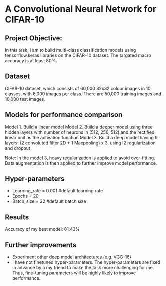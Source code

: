 # A Convolutional Neural Network for CIFAR-10

## Project Objective:

In this task, I am to build multi-class classification models using tensorflow.keras libraries on the CIFAR-10 dataset. The targated macro accuracy is at least 80%.

## Dataset

CIFAR-10 dataset, which consists of 60,000 32x32 colour images in 10 classes, with 6,000 images per class. There are 50,000 training images and 10,000 test images.

## Models for performance comparison
Model 1. Build a linear model
Model 2. Build a deeper model using three hidden layers with number of neurons in (512, 256, 512) and the rectified linear unit as the activation function
Model 3. Build a deep model having 9 layers: (2 convoluted filter 2D + 1 Maxpooling) x 3, using l2 regularization and dropout

Note: In the model 3, heavy regularization is applied to avoid over-fitting. Data augmentation is then applied to further improve model performance.

## Hyper-parameters
- Learning_rate = 0.001 #default learning rate
- Epochs = 20
- Batch_size = 32 #default batch size

## Results

Accuracy of my best model: 81.43% 

## Further improvements
- Experiment other deep model architectures (e.g. VGG-16)
- I have not finetuned hyper-parameters. The hyper-parameters are fixed in advance by a my friend to make the task more challenging for me. Thus, fine-tuning parameters will be highly likely to improve performance.

